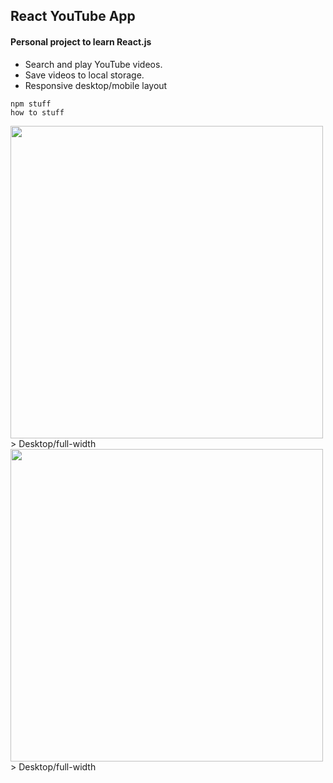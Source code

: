 ## React YouTube App

#### Personal project to learn React.js

- Search and play YouTube videos.
- Save videos to local storage.
- Responsive desktop/mobile layout

```
npm stuff
how to stuff

```
<img src="https://cloud.githubusercontent.com/assets/26286658/25241269/a0bf2faa-25b2-11e7-9fb6-f8f3bb86b8ec.JPG" alt="" width="500" />
> Desktop/full-width

<img src="https://cloud.githubusercontent.com/assets/26286658/25241269/a0bf2faa-25b2-11e7-9fb6-f8f3bb86b8ec.JPG" alt="" width="500" />
> Desktop/full-width
